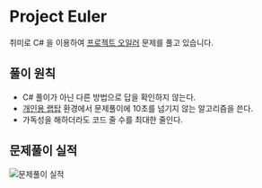 # Project Euler
취미로 C# 을 이용하여 [프로젝트 오일러](https://projecteuler.net/) 문제를 풀고 있습니다.

## 풀이 원칙
* C# 풀이가 아닌 다른 방법으로 답을 확인하지 않는다.
* [개인용 랩탑](http://prod.danawa.com/info/?pcode=3659001) 환경에서 문제풀이에 10초를 넘기지 않는 알고리즘을 쓴다.
* 가독성을 해하더라도 코드 줄 수를 최대한 줄인다.

## 문제풀이 실적
![문제풀이 실적](https://projecteuler.net/profile/jihunroh.png)
